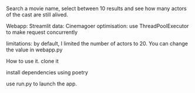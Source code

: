 Search a movie name, select between 10 results and see how many actors of the cast are still alived.

Webapp: Streamlit
data: Cinemagoer
optimisation: use ThreadPoolExecutor to make request concurrently 

limitations:
by default, I limited the number of actors to 20. You can change the value in webapp.py


How to use it.
clone it

install dependencies using poetry

use run.py to launch the app.
